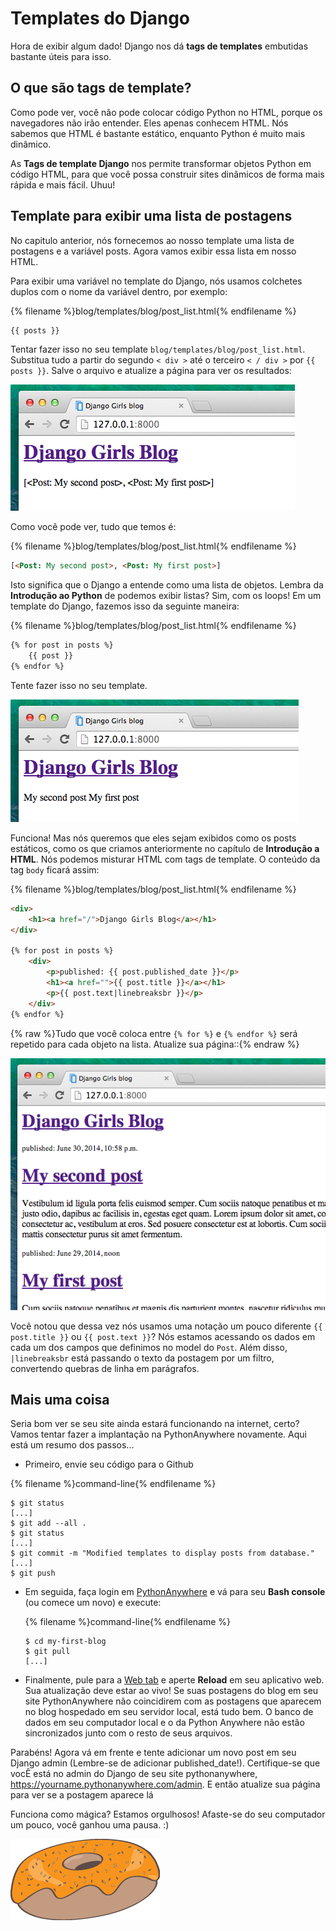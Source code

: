 # Templates do Django

Hora de exibir algum dado! Django nos dá  __tags de templates__ embutidas bastante úteis para isso.

## O que são tags de template?

Como pode ver, você não pode colocar código Python no HTML, porque os navegadores não irão entender. Eles apenas conhecem HTML. Nós sabemos que HTML é bastante estático, enquanto Python é muito mais dinâmico.

As __Tags de template Django__ nos permite transformar objetos Python em código HTML, para que você possa construir sites dinâmicos de forma mais rápida e mais fácil. Uhuu!

## Template para exibir uma lista de postagens

No capitulo anterior, nós fornecemos ao nosso template uma lista de postagens e a variável <o>posts</o>. Agora vamos exibir essa lista em nosso HTML.

Para exibir uma variável no template do Django, nós usamos colchetes duplos com o nome da variável dentro, por exemplo:

{% filename %}blog/templates/blog/post_list.html{% endfilename %}
```html
{{ posts }}
```

Tentar fazer isso no seu template `blog/templates/blog/post_list.html`. Substitua tudo a partir do segundo `< div >` até o terceiro `< / div >` por `{{ posts }}`. Salve o arquivo e atualize a página para ver os resultados:


![Figure 13.1](images/step1.png)

Como você pode ver, tudo que temos é:

{% filename %}blog/templates/blog/post_list.html{% endfilename %}
```html
[<Post: My second post>, <Post: My first post>]
```

Isto significa que o Django a entende como uma lista de objetos. Lembra da __Introdução ao Python__ de podemos exibir listas? Sim, com os loops! Em um template do Django, fazemos isso da seguinte maneira:

{% filename %}blog/templates/blog/post_list.html{% endfilename %}
```html
{% for post in posts %}
    {{ post }}
{% endfor %}
```

Tente fazer isso no seu template.

![Figure 13.2](images/step2.png)

Funciona! Mas nós queremos que eles sejam exibidos como os posts estáticos, como os que criamos anteriormente no capítulo de __Introdução a HTML__. Nós podemos misturar HTML com tags de template. O conteúdo da tag `body` ficará assim:


{% filename %}blog/templates/blog/post_list.html{% endfilename %}
```html
<div>
    <h1><a href="/">Django Girls Blog</a></h1>
</div>

{% for post in posts %}
    <div>
        <p>published: {{ post.published_date }}</p>
        <h1><a href="">{{ post.title }}</a></h1>
        <p>{{ post.text|linebreaksbr }}</p>
    </div>
{% endfor %}
```

{% raw %}Tudo que você coloca entre `{% for %}` e `{% endfor %}` será repetido para cada objeto na lista. Atualize sua página::{% endraw %}

![Figure 13.3](images/step3.png)

Você notou que dessa vez nós usamos uma notação um pouco diferente `{{ post.title }}` ou `{{ post.text }}`? Nós estamos acessando os dados em cada um dos campos que definimos no model do `Post`. Além disso, `|linebreaksbr` está passando o texto da postagem por um filtro, convertendo quebras de linha em parágrafos.

## Mais uma coisa

Seria bom ver se seu site ainda estará funcionando na internet, certo? Vamos tentar fazer a implantação na PythonAnywhere novamente. Aqui está um resumo dos passos...

*   Primeiro, envie seu código para o Github
   
   {% filename %}command-line{% endfilename %}
   ```
   $ git status
   [...]
   $ git add --all .
   $ git status
   [...]
   $ git commit -m "Modified templates to display posts from database."
   [...]
   $ git push
   ```
   
*   Em seguida, faça login em [PythonAnywhere](https://www.pythonanywhere.com/consoles/) e vá para seu **Bash console** (ou comece um novo) e execute:

    {% filename %}command-line{% endfilename %}
    ```
    $ cd my-first-blog
    $ git pull
    [...] 
    ```

*   Finalmente, pule para a [Web tab](https://www.pythonanywhere.com/web_app_setup/) e aperte **Reload** em seu aplicativo web. Sua atualização deve estar ao vivo!  Se suas postagens do blog em seu site PythonAnywhere não coincidirem com as postagens que aparecem no blog hospedado em seu servidor local, está tudo bem. O banco de dados em seu computador local e o da Python Anywhere não estão sincronizados junto com o resto de seus arquivos.

Parabéns! Agora vá em frente e tente adicionar um novo post em seu Django admin (Lembre-se de adicionar published_date!). Certifique-se que vocÊ está no admin do Django de seu site pythonanywhere, https://yourname.pythonanywhere.com/admin. E então atualize sua página para ver se a postagem aparece lá

Funciona como mágica? Estamos orgulhosos! Afaste-se do seu computador um pouco, você ganhou uma pausa. :)

![Figure 13.4](images/donut.png)
